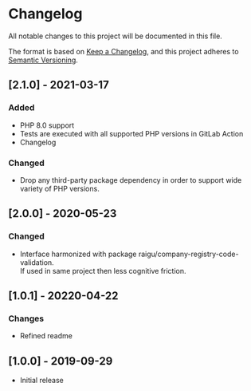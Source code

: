 # Changelog

All notable changes to this project will be documented in this file.

The format is based on [Keep a Changelog](https://keepachangelog.com/en/1.0.0/),
and this project adheres to [Semantic Versioning](https://semver.org/spec/v2.0.0.html).

## [2.1.0] - 2021-03-17
### Added
- PHP 8.0 support
- Tests are executed with all supported PHP versions in GitLab Action   
- Changelog
### Changed
- Drop any third-party package dependency in order to support wide variety of PHP versions.

## [2.0.0] - 2020-05-23
### Changed
- Interface harmonized with package raigu/company-registry-code-validation.  
  If used in same project then less cognitive friction.

## [1.0.1] - 20220-04-22
### Changes
- Refined readme 

## [1.0.0] - 2019-09-29
- Initial release